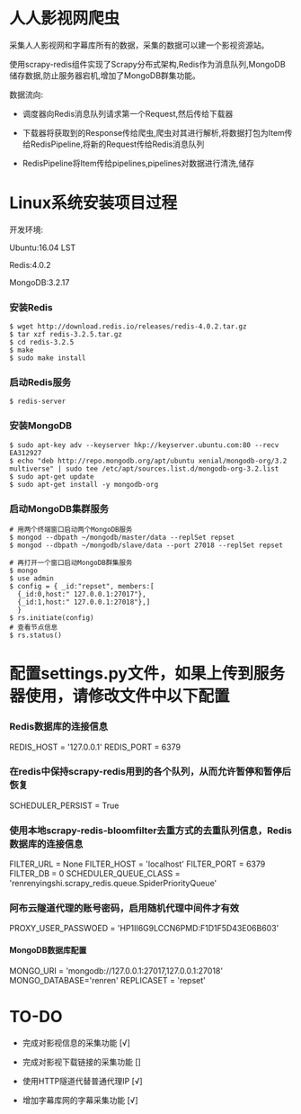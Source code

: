 # 人人影视网爬虫

采集人人影视网和字幕库所有的数据，采集的数据可以建一个影视资源站。

使用scrapy-redis组件实现了Scrapy分布式架构,Redis作为消息队列,MongoDB储存数据,防止服务器宕机,增加了MongoDB群集功能。

数据流向:

- 调度器向Redis消息队列请求第一个Request,然后传给下载器

- 下载器将获取到的Response传给爬虫,爬虫对其进行解析,将数据打包为Item传给RedisPipeline,将新的Request传给Redis消息队列

- RedisPipeline将Item传给pipelines,pipelines对数据进行清洗,储存

# Linux系统安装项目过程

开发环境:

Ubuntu:16.04 LST

Redis:4.0.2

MongoDB:3.2.17

### 安装Redis

```
$ wget http://download.redis.io/releases/redis-4.0.2.tar.gz
$ tar xzf redis-3.2.5.tar.gz
$ cd redis-3.2.5
$ make
$ sudo make install
```

### 启动Redis服务

```
$ redis-server
```

### 安装MongoDB

```
$ sudo apt-key adv --keyserver hkp://keyserver.ubuntu.com:80 --recv EA312927
$ echo "deb http://repo.mongodb.org/apt/ubuntu xenial/mongodb-org/3.2 multiverse" | sudo tee /etc/apt/sources.list.d/mongodb-org-3.2.list
$ sudo apt-get update
$ sudo apt-get install -y mongodb-org
```

### 启动MongoDB集群服务

```
# 用两个终端窗口启动两个MongoDB服务
$ mongod --dbpath ~/mongodb/master/data --replSet repset
$ mongod --dbpath ~/mongodb/slave/data --port 27018 --replSet repset

# 再打开一个窗口启动MongoDB群集服务
$ mongo
$ use admin
$ config = { _id:"repset", members:[
  {_id:0,host:" 127.0.0.1:27017"},
  {_id:1,host:" 127.0.0.1:27018"},]
  }
$ rs.initiate(config)
# 查看节点信息
$ rs.status()
```

# 配置settings.py文件，如果上传到服务器使用，请修改文件中以下配置

### Redis数据库的连接信息

REDIS_HOST = '127.0.0.1'
REDIS_PORT = 6379

### 在redis中保持scrapy-redis用到的各个队列，从而允许暂停和暂停后恢复
SCHEDULER_PERSIST = True

### 使用本地scrapy-redis-bloomfilter去重方式的去重队列信息，Redis数据库的连接信息
FILTER_URL = None
FILTER_HOST = 'localhost'
FILTER_PORT = 6379
FILTER_DB = 0
SCHEDULER_QUEUE_CLASS = 'renrenyingshi.scrapy_redis.queue.SpiderPriorityQueue'

### 阿布云隧道代理的账号密码，启用随机代理中间件才有效
PROXY_USER_PASSWOED = 'HP1II6G9LCCN6PMD:F1D1F5D43E06B603'

#### MongoDB数据库配置
MONGO_URI = 'mongodb://127.0.0.1:27017,127.0.0.1:27018'
MONGO_DATABASE='renren'
REPLICASET = 'repset'

# TO-DO

- 完成对影视信息的采集功能 [√]

- 完成对影视下载链接的采集功能 []

- 使用HTTP隧道代替普通代理IP [√]

- 增加字幕库网的字幕采集功能 [√]
